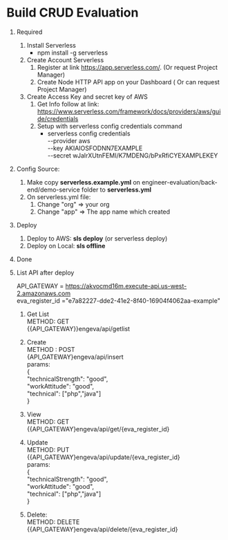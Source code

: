 # Build CRUD Evaluation
1. Required
   1. Install Serverless
      - npm install -g serverless
   2. Create Account Serverless
      1. Register at link https://app.serverless.com/. (Or request Project Manager)
      2. Create Node HTTP API app on your Dashboard ( Or can request Project Manager) 
   3. Create Access Key and secret key of AWS
      1. Get Info follow at link: https://www.serverless.com/framework/docs/providers/aws/guide/credentials
      2. Setup with serverless config credentials command
         - serverless config credentials \
         --provider aws \
         --key AKIAIOSFODNN7EXAMPLE \
         --secret wJalrXUtnFEMI/K7MDENG/bPxRfiCYEXAMPLEKEY
2. Config Source:
   1. Make copy **serverless.example.yml** on  engineer-evaluation/back-end/demo-service folder to **serverless.yml**
   2. On serverless.yml file: 
      1. Change "org" => your org 
      2. Change "app" => The app name  which created
3. Deploy
   1. Deploy to AWS: **sls deploy** (or serverless deploy) <br /> 
   2. Deploy on Local: **sls offline**
4. Done
5. List API after deploy
   
   API_GATEWAY = https://akvocmd16m.execute-api.us-west-2.amazonaws.com <br />
   eva_register_id ="e7a82227-dde2-41e2-8f40-16904f4062aa-example"<br />
   
   1. Get List<br />
   METHOD: GET <br />
   {{API_GATEWAY}}engeva/api/getlist <br />
   
   2. Create<br />
   METHOD : POST<br />
   {API_GATEWAY}engeva/api/insert<br />
   params:<br />
   {<br />
   "technicalStrength": "good",<br />
   "workAttitude": "good",<br />
   "technical": ["php","java"]<br />
   }<br />
   
   3. View<br />
   METHOD: GET<br />
   {{API_GATEWAY}engeva/api/get/{eva_register_id}<br />
   
   4. Update<br />
   METHOD: PUT<br />
   {{API_GATEWAY}engeva/api/update/{eva_register_id}<br />
   params:<br />
   {<br />
   "technicalStrength": "good",<br />
   "workAttitude": "good",<br />
   "technical": ["php","java"]<br />
   }<br />
   
   5. Delete:<br />
   METHOD: DELETE<br />
   {{API_GATEWAY}engeva/api/delete/{eva_register_id}<br />
